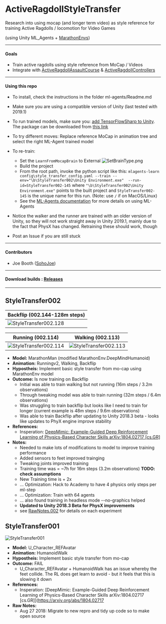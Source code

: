 # ActiveRagdollStyleTransfer
Research into using mocap (and longer term video) as style reference for training Active Ragdolls / locomotion for Video Games

(using Unity ML_Agents + [MarathonEnvs](https://github.com/Unity-Technologies/marathon-envs))

----

#### Goals
* Train active ragdolls using style reference from MoCap / Videos
* Integrate with [ActiveRagdollAssaultCourse](https://github.com/Sohojoe/ActiveRagdollAssaultCourse) & [ActiveRagdollControllers](https://github.com/Sohojoe/ActiveRagdollControllers) 

----

#### Using this repo
* To install, check the instructions in the folder ml-agents/Readme.md
* Make sure you are using a compatible version of Unity (last tested with 2019.1)
* To run trained models, make sure you: [add TensorFlowSharp to Unity](https://github.com/Unity-Technologies/ml-agents/blob/master/docs/Using-TensorFlow-Sharp-in-Unity.md). 
The package can be downloaded from [this link](https://s3.amazonaws.com/unity-ml-agents/0.5/TFSharpPlugin.unitypackage)

* To try different moves: Replace reference MoCap in animation tree and select the right ML-Agent trained model
* To re-train:
  * Set the `LearnFromMocapBrain` to External ![SetBrainType.png](images/SetBrainType.png)
  * Build the project
  * From the root path, invoke the python script like this: `mlagents-learn config\style_transfer_config.yaml --train --env="\b\StyleTransfer002\Unity Environment.exe"  --run-id=StyleTransfer002-145` where `"\b\StyleTransfer002\Unity Environment.exe"` points to the built project and `StyleTransfer002-145` is the unique name for this run. (Note: use `/` if on MacOS/Linux)
  * See the [ML-Agents documentation](https://github.com/Unity-Technologies/ml-agents) for more details on using ML-Agents
* Notice the walker and the runner are trained with an older version of Unity, so they will not work straight away in Unity 2019.1, mainly due to the fact that PhysX has changed. Retraining these should work, though

* Post an Issue if you are still stuck

----

#### Contributors
* Joe Booth ([SohoJoe](https://github.com/Sohojoe))

----


#### Download builds : [Releases](https://github.com/Sohojoe/ActiveRagdollStyleTransfer/releases/)

----

## StyleTransfer002

Backflip (002.144-128m steps) |
--- | 
![StyleTransfer002.128](images/StyleTransfer002.144-backflip-128m.gif) | 

| Running (002.114) | Walking (002.113) | 
--- | ---- |
![StyleTransfer002.114](images/StyleTransfer002.114-running-32m.gif) | ![StyleTransfer002.113](images/StyleTransfer002.113-walking-32m.gif) | 

* **Model:** MarathonMan (modified MarathonEnv.DeepMindHumanoid)
* **Animation:** Runningv2, Walking, Backflip
* **Hypostheis:** Implement basic style transfer from mo-cap using MarathonEnv model
* **Outcome:** Is now training on Backflip
  * Initial was able to train walking but not running (16m steps / 3.2m observations)
  * Through tweaking model was able to train running (32m steps / 6.4m observations)
  * Was struggling to train backflip but looks like I need to train for longer (current example is 48m steps / 9.6m observations)
  * Was able to train Backflip after updating to Unity 2018.3 beta - looks like updates to PhyX engine improve stability
* **References:** 
  * Insperation: [DeepMimic: Example-Guided Deep Reinforcement Learning of Physics-Based Character Skills arXiv:1804.02717 [cs.GR]](https://arxiv.org/abs/1804.02717)
* **Notes:**
  * Needed to make lots of modifications to model to improve training performance
  * Added sensors to feet improved trainging
  * Tweaking joints improved training
  * Training time was = ~7h for 16m steps (3.2m observations) **TODO: check assumptions**
  * New Training time is + 2x
  * ... Optimization: Hack to Academy to have 4 physics only steps per ml-step
  * ... Optimization: Train with 64 agents
  * ... also found training in headless mode --no-graphics helped
  * **Updated to Unity 2018.3 Beta for PhysX improvements** 
  * see [RawNotes.002](RawNotes.002.md) for details on each experiment



## StyleTransfer001
![StyleTransfer001](images/StyleTransfer001.98b-10m.gif)
* **Model:** U_Character_REFAvatar
* **Animation:** HumanoidWalk
* **Hypostheis:** Implement basic style transfer from mo-cap
* **Outcome:** FAIL
  * U_Character_REFAvatar + HumanoidWalk has an issue whereby the feet collide. The RL does get learn to avoid - but it feels that this is slowing it down
* **References:** 
  * Insperation: [DeepMimic: Example-Guided Deep Reinforcement Learning of Physics-Based Character Skills arXiv:1804.02717 [cs.GR]](https://arxiv.org/abs/1804.02717 
* **Raw Notes:**
  * Aug 27 2018: Migrate to new repro and tidy up code so to make open source

